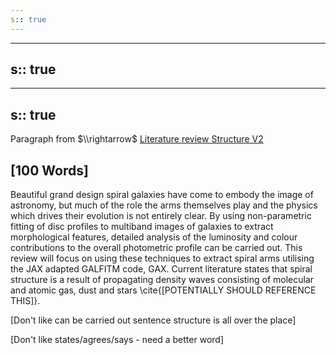 ```yaml
---
s:: true
---
```

---
s:: true
---
---
s:: true
---
Paragraph from $\\rightarrow$ [Literature review Structure V2](./Literature%20review%20Structure%20V2.md)

## [100 Words]

Beautiful grand design spiral galaxies have come to embody the image of astronomy, but much of the role the arms themselves play and the physics which drives their evolution is not entirely clear.  By using non-parametric fitting of disc profiles to multiband images of galaxies to extract morphological features, detailed analysis of the luminosity and colour contributions to the overall photometric profile can be carried out. This review will focus on using these techniques to extract spiral arms utilising the JAX adapted GALFITM code, GAX. Current literature states that spiral structure is a result of propagating density waves consisting of molecular and atomic gas, dust and stars \\cite{[POTENTIALLY SHOULD REFERENCE THIS]}.

[Don't like can be carried out sentence structure is all over the place]

[Don't like states/agrees/says - need a better word]